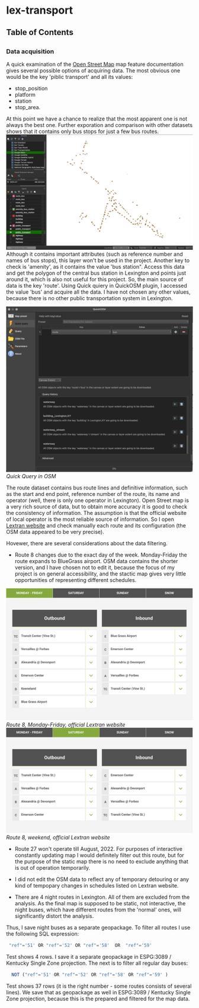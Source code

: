 # lex-transport

## Table of Contents

##

### Data acquisition

A quick examination of the [Open Street Map](https://wiki.openstreetmap.org/wiki/Main_Page) map feature documentation gives several possible options of acquiring data.
The most obvious one would be the key 'piblic transport' and all its values:

 * stop_position 
 * platform 
 * station 
 * stop_area. 

At this point we have a chance to realize that the most apparent one is not always the best one. Further exporation and comparison with other datasets shows that it contains only bus stops for just a few bus routes. ![values public transportation](graphics_readme/public_transport_key.png) 
Although it contains important attributes (such as reference number and names of bus stops), this layer won't be used in the project. 
Another key to check is 'amenity', as it contains the value 'bus station". Access this data and get the polygon of the central bus station in Lexington and points just around it, which is also not useful for this project. 
So, the main source of data is the key 'route'. Using Quick quiery in QuickOSM plugin, I accessed the value 'bus' and acquire all the data. I have not chosen any other values, because there is no other public transportation system in Lexington. 

![QuickQuery](graphics_readme/QuickOSM.png)
*Quick Query in OSM*

The route dataset contains bus route lines and definitive information, such as the start and end point, reference number of the route, its name and operator (well, there is only one operator in Lexington). Open Street map is a very rich source of data, but to obtain more accuracy it is good to check the consistency of information. The assumption is that the official website of local operator is the most reliable source of information. So I open [Lextran website](https://lextran.com) and check manually each route and its configuration (the OSM data appeared to be very precise). 

Hovewer, there are several considerations about the data filtering. 
* Route 8 changes due to the exact day of the week. 
Monday-Friday the route expands to BlueGrass airport. OSM data contains the shorter version, and I have chosen not to edit it, because the focus of my project is on general accessibility, and the stactic map gives very little opportunities of representing different schedules. 

![Route 8, Monday-Friday](graphics_readme/Route8_MonFri.png)
*Route 8, Monday-Friday, official Lextran website*
![Route 8, weekend](graphics_readme/Route8_Other.png)
*Route 8, weekend, official Lextran website*

* Route 27 won't operate till August, 2022. For purposes of interactive constantly updating map I would definitely filter out this route, but for the purpose of the static map there is no need to exclude anything that is out of operation temporarily. 

* I did not edit the OSM data to reflect any of temporary detouring or any kind of tempopary changes in schedules listed on Lextran website. 

* There are 4 night routes in Lexington. All of them are excluded from the analysis. As the final map is supposed to be static, not interactive, the night buses, which have different routes from the 'normal' ones, will significantly distort the analysis. 

Thus, I save night buses as a separate geopackage. 
To filter all routes I use the following SQL expression:

```js
 "ref"='51' OR "ref"='52' OR "ref"='58'  OR  "ref"='59'  
``` 

Test shows 4 rows. I save it a separate geopackage in ESPG:3089 / Kentucky Single Zone projection.
The next is to filter all regular day buses: 

```js
  NOT ("ref"='51' OR "ref"='52' OR "ref"='58' OR "ref"='59' )
```
Test shows 37 rows (it is the right number - some routes consists of several lines). We save that as geopackage as well in ESPG:3089 / Kentucky Single Zone projection, because this is the prepared and filtered for the map data. 

